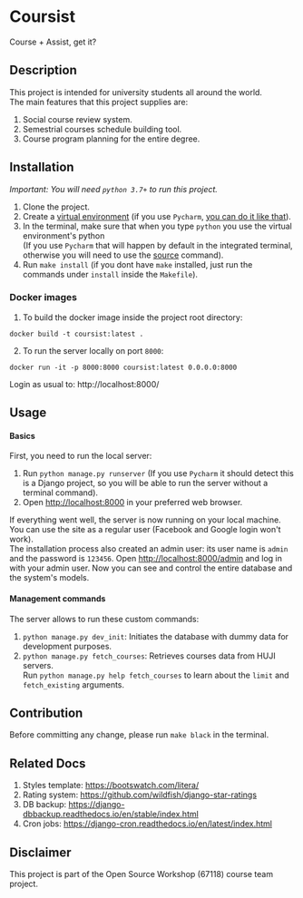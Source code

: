 # Coursist
Course + Assist, get it?

## Description
This project is intended for university students all around the world.<br>
The main features that this project supplies are:
1. Social course review system.
1. Semestrial courses schedule building tool.
1. Course program planning for the entire degree.

## Installation
*Important: You will need `python 3.7+` to run this project.*
1. Clone the project.
1. Create a [virtual environment](https://docs.python.org/3/tutorial/venv.html)
(if you use `Pycharm`, [you can do it like that](https://www.jetbrains.com/help/pycharm/creating-virtual-environment.html)). 
1. In the terminal, make sure that when you type `python` you use the virtual environment's python<br>
(If you use `Pycharm` that will happen by default in the integrated terminal, otherwise you will need to
use the [source](https://docs.python.org/3/tutorial/venv.html) command).
1. Run `make install` (if you dont have `make` installed, just run the commands under `install` inside the `Makefile`).


### Docker images
1. To build the docker image inside the project root directory:
```shell
docker build -t coursist:latest .
```

2. To run the server locally on port `8000`:
```shell
docker run -it -p 8000:8000 coursist:latest 0.0.0.0:8000
```
Login as usual to: http://localhost:8000/

## Usage
#### Basics
First, you need to run the local server:
1. Run `python manage.py runserver` (If you use `Pycharm` it should detect this is a Django project,
so you will be able to run the server without a terminal command).
1. Open [http://localhost:8000](http://localhost:8000) in your preferred web browser.

If everything went well, the server is now running on your local machine.
You can use the site as a regular user (Facebook and Google login won't work).<br>
The installation process also created an admin user: its user name is `admin` and the password is `123456`.
Open [http://localhost:8000/admin](http://localhost:8000/admin) and log in with your admin user.
Now you can see and control the entire database and the system's models.

#### Management commands
The server allows to run these custom commands:
1. `python manage.py dev_init`: Initiates the database with dummy data for development purposes.
1. `python manage.py fetch_courses`: Retrieves courses data from HUJI servers.<br>
Run `python manage.py help fetch_courses` to learn about the `limit` and `fetch_existing` arguments.

## Contribution
Before committing any change, please run `make black` in the terminal. 

## Related Docs
1. Styles template: https://bootswatch.com/litera/
1. Rating system: https://github.com/wildfish/django-star-ratings
1. DB backup: https://django-dbbackup.readthedocs.io/en/stable/index.html
1. Cron jobs: https://django-cron.readthedocs.io/en/latest/index.html

## Disclaimer
This project is part of the Open Source Workshop (67118) course team project.
